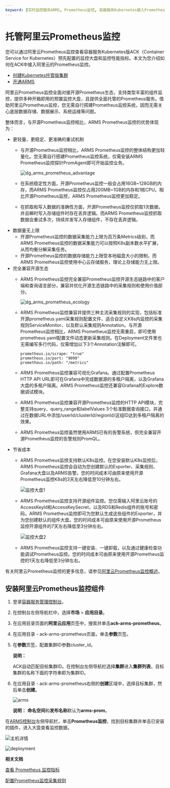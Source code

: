 ```yaml
---
keyword: [实时监控服务ARMS, Prometheus监控, 容器服务Kubernetes接入Prometheus]
---
```


# 托管阿里云Prometheus监控

您可以通过阿里云Prometheus监控查看容器服务Kubernetes版ACK（Container Service for Kubernetes）预先配置的监控大盘和监控性能指标。本文为您介绍如何在ACK中接入阿里云的Prometheus监控。

-   [创建Kubernetes托管版集群](/cn.zh-CN/Kubernetes集群用户指南/集群管理/创建集群/创建Kubernetes托管版集群.md)
-   [开通ARMS](/cn.zh-CN/快速入门/开通ARMS.md)

阿里云Prometheus监控全面对接开源Prometheus生态，支持类型丰富的组件监控，提供多种开箱即用的预置监控大盘，且提供全面托管的Prometheus服务。借助阿里云Prometheus监控，您无需自行搭建Prometheus监控系统，因而无需关心底层数据存储、数据展示、系统运维等问题。

整体而言，与开源Prometheus监控相比，ARMS Prometheus监控的优势体现为：

-   更轻量、更稳定、更准确的重试机制
    -   与开源Prometheus监控相比，ARMS Prometheus监控的整体结构更加轻量化。您无需自行搭建Prometheus监控系统，仅需安装ARMS Prometheus监控探针PromAgent即可开始监控业务。

        ![dg_arms_prometheus_advantage](https://static-aliyun-doc.oss-cn-hangzhou.aliyuncs.com/assets/img/zh-CN/7095659951/p76745.png)

    -   在系统稳定性方面，开源Prometheus监控一般会占用16GB~128GB的内存，而ARMS Prometheus监控仅占用200MB~1GB的内存和1核CPU。相比开源Prometheus监控，ARMS Prometheus监控更加稳定。
    -   在抓取和写入数据的准确性方面，开源Prometheus监控仅抓取1次数据，并且瞬时写入存储组件时存在丢弃逻辑。而ARMS Prometheus监控抓取数据会重试多次，持续并发写入存储组件，不存在丢弃逻辑。
-   数据量无上限
    -   开源Prometheus监控的数据采集能力上限为百万条Metrics级别，而ARMS Prometheus监控的数据采集能力可以按照K8s副本数水平扩展，从而均衡分解采集任务。
    -   开源Prometheus监控的数据存储能力上限受本地磁盘大小的限制，而ARMS Prometheus监控使用中心云存储服务，理论上存储能力无上限。
-   完全兼容开源生态
    -   ARMS Prometheus监控完全兼容Prometheus监控开源生态链路中的客户端和查询语言部分，兼容并优化开源生态链路中的采集规则和使用价值部分。

        ![dg_arms_prometheus_ecology](https://static-aliyun-doc.oss-cn-hangzhou.aliyuncs.com/assets/img/zh-CN/7095659951/p76971.png)

    -   ARMS Prometheus监控兼容并提供三种主流采集规则的实现，包括标准开源prometheus.yaml采集规则配置文件、适合自定义K8s内监控的采集规则ServiceMonitor、以及默认采集规则Annotation。与开源Prometheus监控相比，ARMS Prometheus监控无需重启，即可使用prometheus.yaml配置文件动态更新采集规则。在Deployment文件里也无需编写多行代码，仅需增加以下3个Annotation注解即可。

        ```
        prometheus.io/scrape: "true"
        prometheus.io/port: "9090"
        prometheus.io/path: "/metrics"
        ```

    -   ARMS Prometheus监控兼容可视化Grafana。通过配置Prometheus HTTP API URL即可在Grafana中完成数据源的多租户隔离，以及Grafana大盘的多租户隔离。ARMS Prometheus监控还兼容Grafana的Explore数据调试模块。
    -   ARMS Prometheus监控兼容开源Prometheus监控的HTTP API模块，完整支持query、query\_range和labelValues 3个标准数据查询接口，并通过在数据URL中添加/userId/clusterId/regionId/这组ID达到多租户隔离的效果。
    -   ARMS Prometheus监控虽然使用ARMS已有的告警系统，但完全兼容开源Prometheus监控的告警规则PromQL。
-   节省成本
    -   ARMS Prometheus监控支持默认K8s监控。在您安装默认K8s监控后，ARMS Prometheus监控会自动为您创建默认的Exporter、采集规则、Grafana大盘以及ARMS告警。您的时间成本可由原来使用开源Prometheus监控K8s的3天左右降低至10分钟左右。

        ![监控大盘1](https://static-aliyun-doc.oss-cn-hangzhou.aliyuncs.com/assets/img/zh-CN/7095659951/p103080.png)

    -   ARMS Prometheus监控支持开源组件监控。您仅需输入阿里云账号的AccessKeyId和AccessKeySecret，以及RDS和Redis组件的账号和密码，ARMS Prometheus监控即可为您默认生成这些组件的Exporter，并为您创建默认的组件大盘。您的时间成本可由原来使用开源Prometheus监控开源组件的7天左右降低至3分钟左右。

        ![监控大盘2](https://static-aliyun-doc.oss-cn-hangzhou.aliyuncs.com/assets/img/zh-CN/7095659951/p103081.png)

    -   ARMS Prometheus监控支持一键安装、一键卸载，以及通过健康检查功能调试Prometheus监控。您的时间成本可由原来使用开源Prometheus监控的1天左右降低至3分钟左右。

有关阿里云Prometheus监控的更多信息，请参见[阿里云Prometheus监控概述]()。

## 安装阿里云Prometheus监控组件

1.  登录[容器服务管理控制台](https://cs.console.aliyun.com)。

2.  在控制台左侧导航栏中，选择**市场** \> **应用目录**。

3.  在应用目录页面的**阿里云应用**页签中，搜索并单击**ack-arms-prometheus**。

4.  在应用目录 - ack-arms-prometheus页面，单击**参数**页签。

5.  在**参数**页签，配置集群ID参数cluster\_id。

    **说明：**

    ACK自动匹配目标集群ID。在控制台左侧导航栏选择**集群**进入**集群列表**，目标集群的名称下面的字符串即为集群ID。

6.  在应用目录 - ack-arms-prometheus右侧的**创建**区域中，选择目标集群，然后单击**创建**。

    ![arms](https://static-aliyun-doc.oss-cn-hangzhou.aliyuncs.com/assets/img/zh-CN/0006659951/p97042.png)

    **说明：** **命名空间**和**发布名称**默认为**arms-prom**。


在[ARMS控制台](https://arms.console.aliyun.com/#/home)左侧导航栏，单击**Prometheus监控**，找到目标集群并单击已安装的插件，进入大盘查看监控数据。

![主机详情](https://static-aliyun-doc.oss-cn-hangzhou.aliyuncs.com/assets/img/zh-CN/7095659951/p97178.png)

![deployment](https://static-aliyun-doc.oss-cn-hangzhou.aliyuncs.com/assets/img/zh-CN/8095659951/p97179.png)

**相关文档**  


[查看 Prometheus 监控指标]()

[配置Prometheus监控采集规则]()

